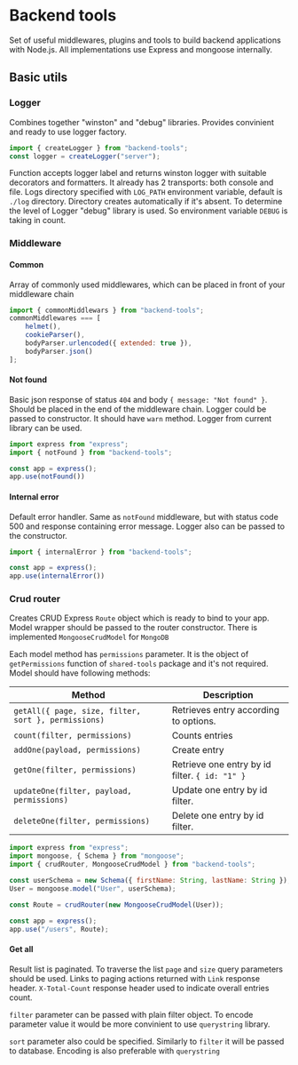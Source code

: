 # Backend tools
Set of useful middlewares, plugins and tools to build backend applications with Node.js. All implementations use Express and mongoose internally.

## Basic utils

### Logger
Combines together "winston" and "debug" libraries. Provides convinient and ready to use logger factory.
    
```javascript
import { createLogger } from "backend-tools";
const logger = createLogger("server");
```

Function accepts logger label and returns winston logger with suitable decorators and formatters. It already has 2 transports: both console and file. Logs directory specified with `LOG_PATH` environment variable, default is `./log` directory. Directory creates automatically if it's absent.
To determine the level of Logger "debug" library is used. So environment variable `DEBUG` is taking in count.

### Middleware
#### Common
Array of commonly used middlewares, which can be placed in front of your middleware chain
```javascript
import { commonMiddlewars } from "backend-tools";
commonMiddlewares === [
    helmet(),
    cookieParser(),
    bodyParser.urlencoded({ extended: true }),
    bodyParser.json()
];
```

#### Not found
Basic json response of status `404` and body `{ message: "Not found" }`. Should be placed in the end of the middleware chain. Logger could be passed to constructor. It should have `warn` method. Logger from current library can be used.
```javascript
import express from "express";
import { notFound } from "backend-tools";

const app = express();
app.use(notFound())
```

#### Internal error
Default error handler. Same as `notFound` middleware, but with status code 500 and response containing error message. Logger also can be passed to the constructor.
```javascript
import { internalError } from "backend-tools";

const app = express();
app.use(internalError())
```

### Crud router
Creates CRUD Express `Route` object which is ready to bind to your app.
Model wrapper should be passed to the router constructor. There is implemented `MongooseCrudModel` for `MongoDB`

Each model method has `permissions` parameter. It is the object of `getPermissions` function of `shared-tools` package and it's not required.
Model should have following methods:

|Method                                             |Description|
|---------------------------------------------------|-----------------------------------------|
|`getAll({ page, size, filter, sort }, permissions)`| Retrieves entry according to options.   |
|`count(filter, permissions)`                       | Counts entries                          |
|`addOne(payload, permissions)`                     | Create entry                            |
|`getOne(filter, permissions)`                      | Retrieve one entry by id filter. `{ id: "1" }`|
|`updateOne(filter, payload, permissions)`          | Update one entry by id filter.          |
|`deleteOne(filter, permissions)`                   | Delete one entry by id filter.          |

```javascript
import express from "express";
import mongoose, { Schema } from "mongoose";
import { crudRouter, MongooseCrudModel } from "backend-tools";

const userSchema = new Schema({ firstName: String, lastName: String });
User = mongoose.model("User", userSchema);

const Route = crudRouter(new MongooseCrudModel(User));

const app = express();
app.use("/users", Route);
```

#### Get all
Result list is paginated. To traverse the list `page` and `size` query parameters should be used. Links to paging actions returned with `Link` response header. `X-Total-Count` response header used to indicate overall entries count.

`filter` parameter can be passed with plain filter object. To encode parameter value it would be more convinient to use `querystring` library.

`sort` parameter also could be specified. Similarly to `filter` it will be passed to database. Encoding is also preferable with `querystring`